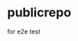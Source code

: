 # publicrepo
for e2e test







































































































































































































































































































































































































































































































































































































































































































































































































































































































































































































































































































































































































































































































































































































































































































































































































































































